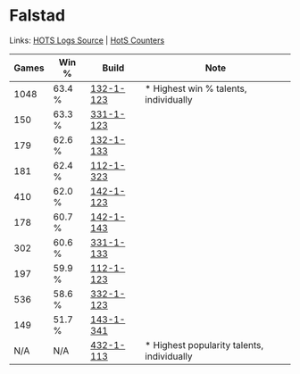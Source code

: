 # Falstad

Links: [HOTS Logs Source](https://www.hotslogs.com/Sitewide/HeroDetails?Hero=Falstad) | [HotS Counters](http://hotscounters.com/#/hero/Falstad)

Games  | Win %  | Build     | Note
-----  | -----  | -----     | ----
1048   | 63.4 % | [132-1-123](http://www.heroesfire.com/hots/talent-calculator/falstad#hByZ) | * Highest win % talents, individually
150    | 63.3 % | [331-1-123](http://www.heroesfire.com/hots/talent-calculator/falstad#onoJ) | 
179    | 62.6 % | [132-1-133](http://www.heroesfire.com/hots/talent-calculator/falstad#hByj) | 
181    | 62.4 % | [112-1-323](http://www.heroesfire.com/hots/talent-calculator/falstad#gRAh) | 
410    | 62.0 % | [142-1-123](http://www.heroesfire.com/hots/talent-calculator/falstad#haN3) | 
178    | 60.7 % | [142-1-143](http://www.heroesfire.com/hots/talent-calculator/falstad#haNN) | 
302    | 60.6 % | [331-1-133](http://www.heroesfire.com/hots/talent-calculator/falstad#onoT) | 
197    | 59.9 % | [112-1-123](http://www.heroesfire.com/hots/talent-calculator/falstad#gR7Z) | 
536    | 58.6 % | [332-1-123](http://www.heroesfire.com/hots/talent-calculator/falstad#oqEZ) | 
149    | 51.7 % | [143-1-341](http://www.heroesfire.com/hots/talent-calculator/falstad#hcsj) | 
N/A    | N/A    | [432-1-113](http://www.heroesfire.com/hots/talent-calculator/falstad#seNP) | * Highest popularity talents, individually

